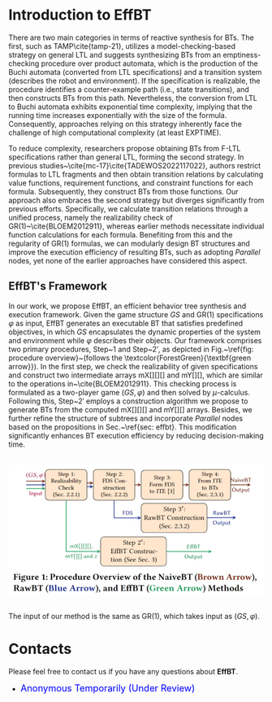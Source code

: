 # [](#header-1)**Introduction to EffBT**

There are two main categories in terms of reactive synthesis for BTs. The first, such as TAMP\cite{tamp-21}, utilizes a model-checking-based strategy on general LTL and suggests synthesizing BTs from an emptiness-checking procedure over product automata, which is the production of the Buchi automata (converted from LTL specifications) and a transition system (describes the robot and environment). If the specification is realizable, the procedure identifies a counter-example path (i.e., state transitions), and then constructs BTs from this path. Nevertheless, the conversion from LTL to Buchi automata exhibits exponential time complexity, implying that the running time increases exponentially with the size of the formula. Consequently, approaches relying on this strategy inherently face the challenge of high computational complexity (at least EXPTIME).

To reduce complexity, researchers propose obtaining BTs from F-LTL specifications rather than general LTL, forming the second strategy. In previous studies~\cite{mc-17}\cite{TADEWOS2022117022}, authors restrict formulas to LTL fragments and then obtain transition relations by calculating value functions, requirement functions, and constraint functions for each formula. Subsequently, they construct BTs from those functions. Our approach also embraces the second strategy but diverges significantly from previous efforts. Specifically, we calculate transition relations through a unified process, namely the realizability check of GR(1)~\cite{BLOEM2012911}, whereas earlier methods necessitate individual function calculations for each formula. Benefiting from this and the regularity of GR(1) formulas, we can modularly design BT structures and improve the execution efficiency of resulting BTs, such as adopting *Parallel* nodes, yet none of the earlier approaches have considered this aspect.


## **EffBT's Framework**

In our work, we propose EffBT, an efficient behavior tree synthesis and execution framework. Given the game structure $GS$ and GR(1) specifications $\varphi$ as input, EffBT generates an executable BT that satisfies predefined objectives, in which $GS$ encapsulates the dynamic properties of the system and environment while $\varphi$ describes their objects. Our framework comprises two primary procedures, Step~1 and Step~2$'$, as depicted in Fig.~\ref{fig: procedure overview}~(follows the \textcolor{ForestGreen}{\textbf{green arrow}}). In the first step, we check the realizability of given specifications and construct two intermediate arrays mX[][][] and mY[][], which are similar to the operations in~\cite{BLOEM2012911}. This checking process is formulated as a two-player game $(GS,\varphi)$ and then solved by $\mu$-calculus. Following this, Step~2$'$ employs a construction algorithm we propose to generate BTs from the computed mX[][][] and mY[][] arrays. Besides, we further refine the structure of subtrees and incorporate *Parallel* nodes based on the propositions in Sec.~\ref{sec: effbt}. This modification significantly enhances BT execution efficiency by reducing decision-making time.

<br>

<img src="resources/framework.png" alt="framework" style="display:block; margin:- auto;">

<br>

The input of our method is the same as GR(1), which takes input as $(GS, \varphi)$.

<!-- The inputs of **CCMOP** are a program and the property to verify. **CCMOP** accepts the property and generates an AOP Declaration and Monitor code in C++. The AOP Declaration will be fed to Weaver, which weaves the monitor interface to the input program at the AST level. The instrumented AST will be passed to the compiler's backend and compiled into an object. The Monitor code will be compiled as a monitor binary with compilation option **-O3**. In the linking stage, the binaries mentioned above will be linked together to generate an executable with monitors. -->

# [](#header-1)**Contacts**

Please feel free to contact us if you have any questions about **EffBT**.

*   <font color="#0000FF" size="4"> Anonymous Temporarily (Under Review)</font>


